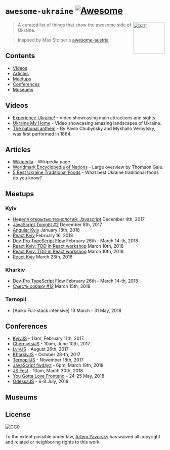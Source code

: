 # `awesome-ukraine` [![Awesome](https://cdn.rawgit.com/sindresorhus/awesome/d7305f38d29fed78fa85652e3a63e154dd8e8829/media/badge.svg)](https://github.com/sindresorhus/awesome)

<img src="https://upload.wikimedia.org/wikipedia/commons/4/49/Flag_of_Ukraine.svg" width="100px" align="right" alt="🇦🇹">

> A curated list of things that show the awesome side of Ukraine.

> Inspired by Max Stoiber's [awesome-austria](https://github.com/mxstbr/awesome-austria).

## Contents

- [Videos](#videos)
- [Articles](#articles)
- [Meetups](#meetups)
- [Conferences](#conferences)
- [Museums](#museums)

## Videos

- [Experience Ukraine!](https://www.youtube.com/watch?v=qZMMJo7jOTQ) - Video showcasing main attractions and sights.
- [Ukraine My Home](https://www.youtube.com/watch?v=Pu8tL3ptXRM) - Video showcasing amazing landscapes of Ukraine.
- [The national anthem](https://www.youtube.com/watch?v=xzgViS4Rpf8) - By Pavlo Chubynsky and Mykhailo Verbytsky, was first performed in 1864.

## Articles

- [Wikipedia](https://en.wikipedia.org/wiki/Ukraine) - Wikipedia page.
- [Worldmark Encyclopedia of Nations](http://www.encyclopedia.com/places/commonwealth-independent-states-and-baltic-nations/cis-and-baltic-political-geography-91#LOCATION_SIZE_AND_EXTENT) - Large overview by Thomson Gale.
- [5 Best Ukraine Traditional Foods](http://www.activeukraine.com/five-best-ukraine-traditional-foods/) - What best Ukraine traditional foods do you know?

## Meetups

### Kyiv
- [Неделя открытых технологий: Javascript](https://www.facebook.com/events/867045140110294) December 4th, 2017
- [JavaScript Tonight #2](https://www.facebook.com/events/347523005711249) December 8th, 2017
- [Angular Kyiv](https://www.meetup.com/Angular-Kyiv/events/246745196) January 18th, 2018
- [React Kyiv](https://www.meetup.com/Kyiv-ReactJS-Meetup/events/243944966) February 16, 2018
- [Dev-Pro TypeScript Flow](http://typescriptflow.dev-pro.net/) February 26th - March 14-th, 2018
- [React Kyiv: TDD in React workshop](https://www.meetup.com/Kyiv-ReactJS-Meetup/events/247392848/) March 10th, 2018
- [React Kyiv: TDD in React workshop](https://www.meetup.com/Kyiv-ReactJS-Meetup/events/247392848/) March 10th, 2018
- [React Kyiv](https://www.meetup.com/Kyiv-ReactJS-Meetup/events/247310850) March 23th, 2018

### Kharkiv

- [Dev-Pro TypeScript Flow](http://typescriptflow.dev-pro.net/) February 26th - March 14-th, 2018
- [Съесть собаку #12](http://eatdog.com.ua/) March 15th, 2018

### Ternopil

- [Apiko Full-stack intensive] 13 March - 31 May, 2018

## Conferences

- [KyivJS](http://kyivjs.org/en) - 11am, February 11th, 2017.
- [ChernivtsiJS](http://chernivtsi.js.org) - 10am, June 10th, 2017.
- [LvivJS](http://lvivjs.org.ua) - August 26th, 2017
- [KharkivJS](http://kharkivjs.org) - October 28-th, 2017
- [TernopilJS](https://www.facebook.com/TernopilJS) - November 18th, 2017
- [JavaScript fwdays](https://frameworksdays.com/en/event/js-fwdays-2018) - 6pm, March 18th, 2018
- [JS Fest](https://frameworksdays.com/en/event/js-fwdays-2018) - 10am, March 30th, 2018
- [You Gotta Love Frontend](http://yglf.com.ua) - 24-25 May, 2018
- [OdessaJS](http://odessajs.org) - 6-8 July, 2018

## Museums

## License

[![CC0](http://mirrors.creativecommons.org/presskit/buttons/88x31/svg/cc-zero.svg)](https://creativecommons.org/publicdomain/zero/1.0/)

To the extent possible under law, [Artem Yavorsky](http://yavorsky.org) has waived all copyright and related or neighboring rights to this work.
